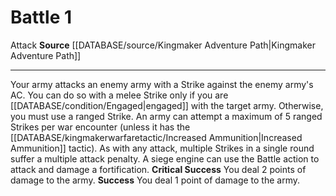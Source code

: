 ﻿---
actions: '[one-action]'
cost: null
element: null
frequency: null
id: '1422'
name: Battle
rarity: Common
requirement: null
rus_type_level: null
school: null
source: '[[DATABASE/source/Kingmaker Adventure Path|Kingmaker Adventure Path]]'
trait:
- '[[DATABASE/trait/Attack|Attack]]'
trigger: null
type: Action

---
# Battle <span class="action-icon">1</span>

<span class="item-trait">Attack</span>
**Source** [[DATABASE/source/Kingmaker Adventure Path|Kingmaker Adventure Path]]

---
Your army attacks an enemy army with a Strike against the enemy army's AC. You can do so with a melee Strike only if you are [[DATABASE/condition/Engaged|engaged]] with the target army. Otherwise, you must use a ranged Strike. An army can attempt a maximum of 5 ranged Strikes per war encounter (unless it has the [[DATABASE/kingmakerwarfaretactic/Increased Ammunition|Increased Ammunition]] tactic). As with any attack, multiple Strikes in a single round suffer a multiple attack penalty.
 A siege engine can use the Battle action to attack and damage a fortification.
**Critical Success** You deal 2 points of damage to the army.
**Success** You deal 1 point of damage to the army.